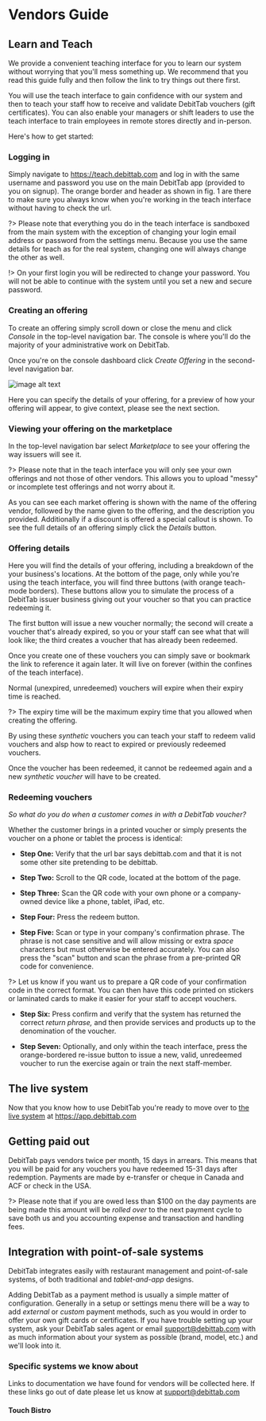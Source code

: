 # Vendors Guide
## Learn and Teach
We provide a convenient teaching interface for you to learn
our system without worrying that you'll mess something up.
We recommend that you read this guide fully and then follow
the link to try things out there first.

You will use the teach interface to gain confidence with our
system and then to teach your staff how to receive and
validate DebitTab vouchers (gift certificates). You can also
enable your managers or shift leaders to use the teach
interface to train employees in remote stores directly and
in-person.

Here's how to get started:

### Logging in
Simply navigate to https://teach.debittab.com and log in
with the same username and password you use on the main
DebitTab app (provided to you on signup). The orange border
and header as shown in fig. 1 are there to make sure you
always know when you're working in the teach interface
without having to check the url.

?> Please note that everything you do in the teach interface
is sandboxed from the main system with the exception of
changing your login email address or password from the
settings menu. Because you use the same details for teach as
for the real system, changing one will always change the
other as well.

!> On your first login you will be redirected to change your
password. You will not be able to continue with the system
until you set a new and secure password.


### Creating an offering
To create an offering simply scroll down or close the menu
and click *Console* in the top-level navigation bar. The
console is where you'll do the majority of your
administrative work on DebitTab.

Once you're on the console dashboard click *Create Offering*
in the second-level navigation bar.

<!-- TODO image here -->
![image alt text](image-link)

Here you can specify the details of your offering, for a
preview of how your offering will appear, to give context,
please see the next section.

### Viewing your offering on the marketplace
In the top-level navigation bar select *Marketplace* to see
your offering the way issuers will see it.

?> Please note that in the teach interface you will only see
your own offerings and not those of other vendors. This
allows you to upload "messy" or incomplete test offerings
and not worry about it.

As you can see each market offering is shown with the name
of the offering vendor, followed by the name given to the
offering, and the description you provided. Additionally if
a discount is offered a special callout is shown. To see the
full details of an offering simply click the *Details*
button.

### Offering details
Here you will find the details of your offering, including a
breakdown of the your business's locations. At the bottom of
the page, only while you're using the teach interface, you
will find three buttons (with orange teach-mode borders).
These buttons allow you to simulate the process of a
DebitTab issuer business giving out your voucher so that you
can practice redeeming it.

The first button will issue a new voucher normally; the
second will create a voucher that's already expired, so you
or your staff can see what that will look like; the third
creates a voucher that has already been redeemed.

Once you create one of these vouchers you can simply save or
bookmark the link to reference it again later. It will live
on forever (within the confines of the teach interface).

Normal (unexpired, unredeemed) vouchers will expire when
their expiry time is reached.

?> The expiry time will be the maximum expiry time that you
allowed when creating the offering.

By using these *synthetic* vouchers you can teach your staff
to redeem valid vouchers and alsp how to react to expired or
previously redeemed vouchers.

Once the voucher has been redeemed, it cannot be redeemed
again and a new *synthetic voucher* will have to be created.

### Redeeming vouchers
*So what do you do when a customer comes in with a DebitTab
voucher?*

Whether the customer brings in a printed voucher or simply
presents the voucher on a phone or tablet the process is
identical:

* **Step One:** Verify that the url bar says debittab.com and
that it is not some other site pretending to be debittab.

* **Step Two:** Scroll to the QR code, located at the bottom
of the page.

* **Step Three:** Scan the QR code with your own phone or a
company-owned device like a phone, tablet, iPad, etc.

* **Step Four:** Press the redeem button.

* **Step Five:** Scan or type in your company's confirmation
phrase. The phrase is not case sensitive and will allow
missing or extra *space* characters but must otherwise be
entered accurately. You can also press the "scan" button and
scan the phrase from a pre-printed QR code for convenience.

?> Let us know if you want us to prepare a QR code of your
confirmation code in the correct format. You can then have
this code printed on stickers or laminated cards to make it
easier for your staff to accept vouchers.

* **Step Six:** Press confirm and verify that the system has
returned the correct *return phrase,* and then provide
services and products up to the denomination of the voucher.

* **Step Seven:** Optionally, and only within the teach
interface, press the orange-bordered re-issue button to
issue a new, valid, unredeemed voucher to run the exercise
again or train the next staff-member.

## The live system
Now that you know how to use DebitTab you're ready to move
over to [the live system](https://app.debittab.com) at
https://app.debittab.com

## Getting paid out
DebitTab pays vendors twice per month, 15 days in arrears.
This means that you will be paid for any vouchers you have
redeemed 15-31 days after redemption. Payments are made by
e-transfer or cheque in Canada and ACF or check in the USA.

?> Please note that if you are owed less than $100 on the
day payments are being made this amount will be *rolled
over* to the next payment cycle to save both us and you
accounting expense and transaction and handling fees.

## Integration with point-of-sale systems
DebitTab integrates easily with restaurant management and
point-of-sale systems, of both traditional and
*tablet-and-app* designs.

Adding DebitTab as a payment method is usually a simple
matter of configuration. Generally in a setup or settings
menu there will be a way to add *external* or *custom*
payment methods, such as you would in order to offer your
own gift cards or certificates. If you have trouble setting
up your system, ask your DebitTab sales agent or email
support@debittab.com with as much information about your
system as possible (brand, model, etc.) and we'll look into
it.

### Specific systems we know about
Links to documentation we have found for vendors will be
collected here. If these links go out of date please let us
know at support@debittab.com

#### Touch Bistro
<!-- TODO link here -->
